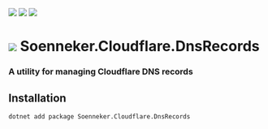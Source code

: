 ﻿[![](https://img.shields.io/nuget/v/soenneker.cloudflare.dnsrecords.svg?style=for-the-badge)](https://www.nuget.org/packages/soenneker.cloudflare.dnsrecords/)
[![](https://img.shields.io/github/actions/workflow/status/soenneker/soenneker.cloudflare.dnsrecords/publish-package.yml?style=for-the-badge)](https://github.com/soenneker/soenneker.cloudflare.dnsrecords/actions/workflows/publish-package.yml)
[![](https://img.shields.io/nuget/dt/soenneker.cloudflare.dnsrecords.svg?style=for-the-badge)](https://www.nuget.org/packages/soenneker.cloudflare.dnsrecords/)

# ![](https://user-images.githubusercontent.com/4441470/224455560-91ed3ee7-f510-4041-a8d2-3fc093025112.png) Soenneker.Cloudflare.DnsRecords
### A utility for managing Cloudflare DNS records

## Installation

```
dotnet add package Soenneker.Cloudflare.DnsRecords
```
